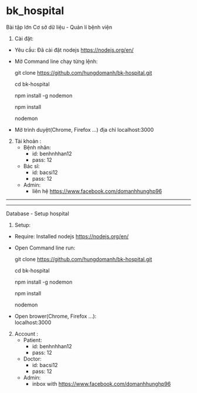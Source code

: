# bk_hospital

Bài tập lớn Cơ sở dữ liệu - Quản lí bệnh viện

1. Cài đặt: 
- Yêu cầu: Đã cài đặt nodejs https://nodejs.org/en/

- Mở Command line chạy từng lệnh:

	git clone  https://github.com/hungdomanh/bk-hospital.git

	cd bk-hospital

	npm install -g nodemon

	npm install

	nodemon
- Mở trình duyệt(Chrome, Firefox ...) địa chỉ
	localhost:3000

2. Tài khoản :
	+ Bệnh nhân: 
		+ id: benhnhhan12
		+ pass: 12
	+ Bác sĩ: 
		+ id: bacsi12
		+ pass: 12
	+ Admin: 
		+ liên hệ https://www.facebook.com/domanhhunghp96

----------------------------------------------------------------------
----------------------------------------------------------------------

Database - Setup hospital 

1. Setup: 
- Require: Installed nodejs https://nodejs.org/en/

- Open Command line run:

	git clone  https://github.com/hungdomanh/bk-hospital.git

	cd bk-hospital

	npm install -g nodemon

	npm install

	nodemon

- Open brower(Chrome, Firefox ...):  
	localhost:3000

2. Account :
	+ Patient: 
		+ id: benhnhhan12
		+ pass: 12
	+ Doctor: 
		+ id: bacsi12
		+ pass: 12
	+ Admin: 
		+ inbox with https://www.facebook.com/domanhhunghp96
